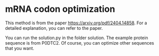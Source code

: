 # mRNA codon optimization
This method is from the paper https://arxiv.org/pdf/2404.14858. For a detailed explanation, you can refer to the paper. 


You can run the solution.py in the folder solution. The example protein sequence is from P0DTC2. Of course, you can optimize other sequences that you want.
